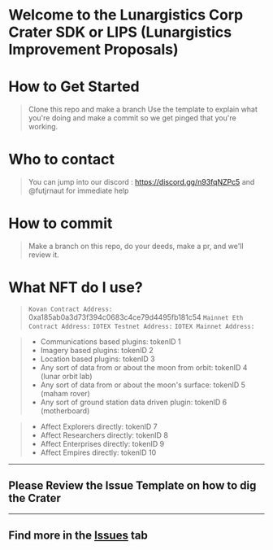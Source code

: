 

# Welcome to the Lunargistics Corp Crater SDK or LIPS (Lunargistics Improvement Proposals)

# How to Get Started

> Clone this repo and make a branch
> Use the template to explain what you're doing and make a commit so we get pinged that you're working.

# Who to contact

> You can jump into our discord : https://discord.gg/n93fqNZPc5 and @futjrnaut for immediate help

# How to commit

> Make a branch on this repo, do your deeds, make a pr, and we'll review it.

# What NFT do I use?
> `Kovan Contract Address:` 0xa185ab0a3d73f394c0683c4ce79d4495fb181c54
> `Mainnet Eth Contract Address:` 
> `IOTEX Testnet Address:`
> `IOTEX Mainnet Address:`

> - Communications based plugins: tokenID 1
> - Imagery based plugins: tokenID 2
> - Location based plugins: tokenID 3
> - Any sort of data from or about the moon from orbit: tokenID 4 (lunar orbit lab)
> - Any sort of data from or about the moon's surface: tokenID 5 (maham rover)
> - Any sort of ground station data driven plugin: tokenID 6 (motherboard)

> - Affect Explorers directly: tokenID 7 
> - Affect Researchers directly: tokenID 8
> - Affect Enterprises directly: tokenID 9
> - Affect Empires directly: tokenID 10




--------
## Please Review the Issue Template on how to dig the Crater
--------
## Find more in the [Issues](https://github.com/lunargistics/crater/issues) tab

 
